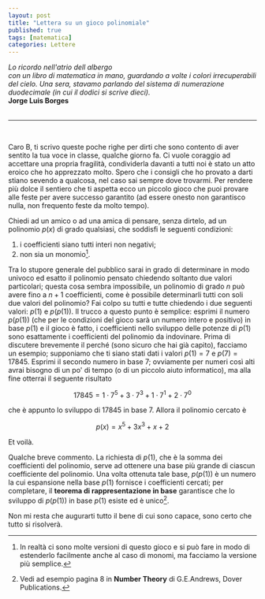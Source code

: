 ```yaml
---
layout: post
title: "Lettera su un gioco polinomiale"
published: true
tags: [matematica]
categories: Lettere
---
```



<div class="right"><i>Lo ricordo nell'atrio dell
albergo<br>con un libro di matematica in mano, guardando
a volte i colori irrecuperabili del cielo.
Una sera, stavamo parlando del sistema di
numerazione duodecimale (in cui il dodici si scrive dieci).</i><br>
<b>Jorge Luis Borges</b></div>

<br>
<hr class="style-eight">
<br>

<p>

Caro B, ti scrivo queste poche righe per dirti che sono contento di aver
sentito la tua voce in classe, qualche giorno fa. Ci vuole coraggio ad
accettare una propria fragilità, condividerla davanti a tutti noi è stato
un atto eroico che ho apprezzato molto. Spero che i consigli che ho provato
a darti stiano sevendo a qualcosa, nel caso sai sempre dove trovarmi. Per
rendere più dolce il sentiero che ti aspetta ecco un piccolo gioco che puoi provare alle feste per avere successo garantito (ad essere onesto non garantisco nulla, non frequento feste da molto tempo).

Chiedi ad un amico o ad una amica di pensare, senza dirtelo, ad un polinomio $p(x)$ di grado qualsiasi, che soddisfi le seguenti condizioni:

1. i coefficienti siano tutti interi non negativi;
2. non sia un monomio[^1].

Tra lo stupore generale del pubblico sarai in grado di determinare in modo univoco ed esatto il polinomio pensato chiedendo soltanto due valori 
particolari; questa cosa sembra impossibile, un polinomio di grado $n$ può avere fino a $n+1$ coefficienti, come
è possibile determinarli tutti con soli due valori del polinomio? Fai colpo su tutti e tutte chiedendo i due seguenti valori:
$p(1)$ e $p(p(1))$. Il trucco a questo punto è semplice: esprimi il numero $p(p(1))$ (che per le condizioni del gioco sarà un 
numero intero e positivo) in base $p(1)$ e il gioco è fatto, i coefficienti nello sviluppo delle potenze di $p(1)$ sono
esattamente i coefficienti del polinomio da indovinare. Prima di discutere brevemente il perché (sono sicuro che hai già capito), facciamo
un esempio; supponiamo che ti siano stati dati i valori $p(1) = 7$ e $p(7)=17845$. Esprimi il secondo numero in base $7$; ovviamente per
numeri così alti avrai bisogno di un po' di tempo (o di un piccolo aiuto informatico), ma alla fine otterrai il seguente risultato

$$ 17845 = 1\cdot 7^5+3\cdot 7^3+ 1\cdot 7^1 + 2\cdot 7^0$$

che è appunto lo sviluppo di $17845$ in base $7$. Allora il polinomio cercato è

$$ p(x) = x^5 + 3x^3+x+2 $$

Et voilà. 

Qualche breve commento. La richiesta di $p(1)$, che è la somma dei coefficienti del polinomio, serve ad ottenere una base
più grande di ciascun coefficiente del polinomio. Una volta ottenuta tale base, $p(p(1))$ è un numero la cui espansione nella
base $p(1)$ fornisce i coefficienti cercati; per completare, il **teorema di rappresentazione in base** garantisce che lo sviluppo di $p(p(1))$ in base $p(1)$ esiste ed è unico[^2]. 

Non mi resta che augurarti tutto il bene di cui sono capace, sono certo che tutto si risolverà.

[^1]: In realtà ci sono molte versioni di questo gioco e si può fare in modo di estenderlo facilmente anche al caso di monomi, ma facciamo la 
versione più semplice.
[^2]:Vedi ad esempio pagina 8 in **Number Theory** di G.E.Andrews, Dover Publications.




